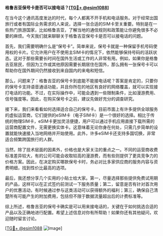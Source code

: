 **格鲁吉亚保号卡是否可以接电话？[[TG💪+ @esim1088](https://t.me/s/esim1088)]**

在当今这个通讯高度发达的时代，每个人都离不开手机和电话服务。对于经常出国旅行或者有国际业务需求的人来说，选择一张合适的SIM卡至关重要。特别是在一些热门旅游国家，比如格鲁吉亚，了解当地的通信规则和政策能让你避免很多不必要的麻烦。今天我们就来聊聊关于格鲁吉亚保号卡是否可以接电话的问题。

首先，我们需要明确什么是“保号卡”。简单来说，保号卡就是一种保留手机号码使用权的卡片。它允许用户在不使用主SIM卡的情况下，依然能够保持号码的活跃状态。这对于那些需要长时间在国外生活或工作的人非常有用。例如，如果你是格鲁吉亚居民，但因为工作或其他原因需要长期居住在国外，那么拥有一张保号卡可以帮助你在国外期间仍然接收到来自国内的来电和短信。

那么，问题来了：格鲁吉亚的保号卡到底能不能接电话呢？答案是肯定的，只要你的保号卡支持语音通话功能，并且你所在的地区有良好的网络覆盖，就可以实现接打电话的功能。不过，在实际操作中，可能会遇到一些限制条件，比如漫游费用、信号强度等。因此，在购买保号卡之前，建议先做好充分的调查研究。

接下来，我们来看看如何选择适合自己的保号卡。目前市面上有许多提供全球服务的虚拟运营商，它们提供的eSIM卡（电子SIM卡）是一个很好的选择。相比于传统的物理SIM卡，eSIM卡更加灵活便捷，用户可以通过手机应用直接下载所需的运营商配置文件，无需更换实体卡。这意味着无论你身在何处，只需几步简单的设置就能快速接入当地网络并开始使用。此外，许多eSIM卡还支持多国切换，非常适合频繁跨国旅行的人群。

当然，除了技术层面的因素外，价格也是大家关注的重点之一。不同的运营商收费标准差异较大，有的公司可能会收取较高的漫游费，而有些则提供了更具竞争力的价格方案。因此，在决定购买哪款保号卡时，务必对比多家供应商的服务内容与资费明细，找到性价比最高的选项。

最后，我还想分享几个实用的小贴士给大家。第一，尽量选择那些提供免费试用期的产品，这样可以在正式签约前测试一下服务质量；第二，留意是否有针对首次用户的优惠活动，有时候通过参与这类活动可以获得额外的福利；第三，确保自己清楚所有可能产生的附加费用，包括但不限于数据流量超出后的计费标准等。

综上所述，格鲁吉亚的保号卡确实是可以用来接电话的，关键在于如何挑选合适的产品以及正确地进行配置。希望上述信息对你有所帮助！如果你还有其他疑问，欢迎随时留言讨论。

[[TG💪+ @esim1088](https://t.me/s/esim1088) ![Image](https://i.postimg.cc/4NQfJmqS/Snipaste-2025-05-13-00-14-12.png)]